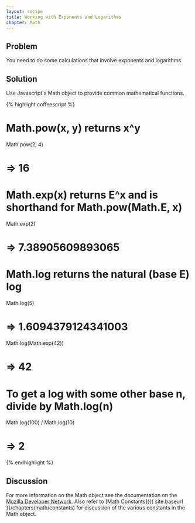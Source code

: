 ```yaml
---
layout: recipe
title: Working with Exponents and Logarithms
chapter: Math
---
```

## Problem

You need to do some calculations that involve exponents and logarithms.

## Solution

Use Javascript's Math object to provide common mathematical functions.

{% highlight coffeescript %}
# Math.pow(x, y) returns x^y
Math.pow(2, 4)
# => 16

# Math.exp(x) returns E^x and is shorthand for Math.pow(Math.E, x)
Math.exp(2)
# => 7.38905609893065

# Math.log returns the natural (base E) log
Math.log(5)
# => 1.6094379124341003
Math.log(Math.exp(42))
# => 42

# To get a log with some other base n, divide by Math.log(n)
Math.log(100) / Math.log(10)
# => 2

{% endhighlight %}

## Discussion

For more information on the Math object see the documentation on the [Mozilla Developer Network](https://developer.mozilla.org/en-US/docs/Web/JavaScript/Reference/Global_Objects/Math). Also refer to [Math Constants]({{ site.baseurl }}/chapters/math/constants) for discussion of the various constants in the Math object.
